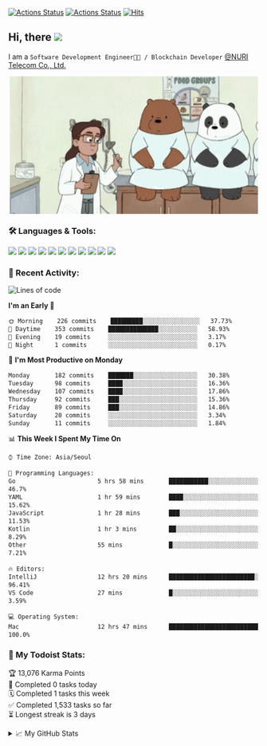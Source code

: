 
[![Actions Status](https://github.com/ddok2/ddok2/workflows/Todoist%20Readme/badge.svg)](https://github.com/ddok2/ddok2/actions)
[![Actions Status](https://github.com/ddok2/ddok2/workflows/wakatime-stats/badge.svg)](https://github.com/ddok2/ddok2/actions)
[![Hits](https://hits.seeyoufarm.com/api/count/incr/badge.svg?url=https%3A%2F%2Fgithub.com%2Fddok2)](https://hits.seeyoufarm.com)

<!-- ![visitors](https://visitor-badge.laobi.icu/badge?page_id=ddok2.ddok2) -->
## Hi, there <img src="https://raw.githubusercontent.com/MartinHeinz/MartinHeinz/master/wave.gif" width="25px">

I am a `Software Development Engineer🧑‍💻 / Blockchain Developer` [@NURI Telecom Co., Ltd.](http://www.nuritelecom.com)


<p align="center">
<img align="center" alt="GIF" src="img/debugging.gif" />
</p>


### 🛠 Languages & Tools:
<p>
    <img src="https://img.shields.io/badge/go-%2300ADD8.svg?&style=for-the-badge&logo=go&logoColor=white"/>
    <img src="https://img.shields.io/badge/node.js%20-%2343853D.svg?&style=for-the-badge&logo=node.js&logoColor=white"/>
    <img src="https://img.shields.io/badge/javascript%20-%23323330.svg?&style=for-the-badge&logo=javascript&logoColor=%23F7DF1E"/>
    <img src="https://img.shields.io/badge/typescript%20-%23007ACC.svg?&style=for-the-badge&logo=typescript&logoColor=white"/>
    <img src="https://img.shields.io/badge/python%20-%2314354C.svg?&style=for-the-badge&logo=python&logoColor=white"/>
    <img src="https://img.shields.io/badge/react%20-%2320232a.svg?&style=for-the-badge&logo=react&logoColor=%2361DAFB"/>
    <img src="https://img.shields.io/badge/AWS%20-%23FF9900.svg?&style=for-the-badge&logo=amazon-aws&logoColor=white"/>
    <img src="https://img.shields.io/badge/Google%20Cloud%20-%234285F4.svg?&style=for-the-badge&logo=google-cloud&logoColor=white"/>
    <img src="https://img.shields.io/badge/docker%20-%230db7ed.svg?&style=for-the-badge&logo=docker&logoColor=white"/>
    <img src="https://img.shields.io/badge/kubernetes%20-%23326ce5.svg?&style=for-the-badge&logo=kubernetes&logoColor=white"/>
    <img src="https://img.shields.io/badge/ansible%20-%231A1918.svg?&style=for-the-badge&logo=ansible&logoColor=white"/>
</p>

### 🌈 Recent Activity:
<!--START_SECTION:waka-->
![Lines of code](https://img.shields.io/badge/From%20Hello%20World%20I%27ve%20Written-630150%20lines%20of%20code-blue)

**I'm an Early 🐤** 

```text
🌞 Morning    226 commits    █████████░░░░░░░░░░░░░░░░   37.73% 
🌆 Daytime    353 commits    ██████████████░░░░░░░░░░░   58.93% 
🌃 Evening    19 commits     ░░░░░░░░░░░░░░░░░░░░░░░░░   3.17% 
🌙 Night      1 commits      ░░░░░░░░░░░░░░░░░░░░░░░░░   0.17%

```
📅 **I'm Most Productive on Monday** 

```text
Monday       182 commits    ███████░░░░░░░░░░░░░░░░░░   30.38% 
Tuesday      98 commits     ████░░░░░░░░░░░░░░░░░░░░░   16.36% 
Wednesday    107 commits    ████░░░░░░░░░░░░░░░░░░░░░   17.86% 
Thursday     92 commits     ███░░░░░░░░░░░░░░░░░░░░░░   15.36% 
Friday       89 commits     ███░░░░░░░░░░░░░░░░░░░░░░   14.86% 
Saturday     20 commits     ░░░░░░░░░░░░░░░░░░░░░░░░░   3.34% 
Sunday       11 commits     ░░░░░░░░░░░░░░░░░░░░░░░░░   1.84%

```


📊 **This Week I Spent My Time On** 

```text
⌚︎ Time Zone: Asia/Seoul

💬 Programming Languages: 
Go                       5 hrs 58 mins       ███████████░░░░░░░░░░░░░░   46.7% 
YAML                     1 hr 59 mins        ████░░░░░░░░░░░░░░░░░░░░░   15.62% 
JavaScript               1 hr 28 mins        ███░░░░░░░░░░░░░░░░░░░░░░   11.53% 
Kotlin                   1 hr 3 mins         ██░░░░░░░░░░░░░░░░░░░░░░░   8.29% 
Other                    55 mins             █░░░░░░░░░░░░░░░░░░░░░░░░   7.21%

🔥 Editors: 
IntelliJ                 12 hrs 20 mins      ████████████████████████░   96.41% 
VS Code                  27 mins             █░░░░░░░░░░░░░░░░░░░░░░░░   3.59%

💻 Operating System: 
Mac                      12 hrs 47 mins      █████████████████████████   100.0%

```


<!--END_SECTION:waka-->

### 🚧 My Todoist Stats:
<!-- TODO-IST:START -->
🏆  13,076 Karma Points           
🌸  Completed 0 tasks today           
🗓  Completed 1 tasks this week           
✅  Completed 1,533 tasks so far           
⏳  Longest streak is 3 days
<!-- TODO-IST:END -->

<details>
<summary>📈 My GitHub Stats</summary>
<p align="center"> <img src="https://github-readme-stats.vercel.app/api?username=ddok2&show_icons=true" alt="ddok2" />
</details>
